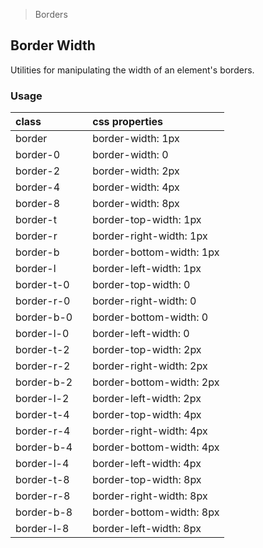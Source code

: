 > Borders

## Border Width

Utilities for manipulating the width of an element's borders.

### Usage

| class |  | css properties |
|:--|:--|:--|
| border |  | border-width: 1px |
| border-0 |  | border-width: 0 |
| border-2 |  | border-width: 2px |
| border-4 |  | border-width: 4px |
| border-8 |  | border-width: 8px |
| border-t |  | border-top-width: 1px |
| border-r |  | border-right-width: 1px |
| border-b |  | border-bottom-width: 1px |
| border-l |  | border-left-width: 1px |
| border-t-0 |  | border-top-width: 0 |
| border-r-0 |  | border-right-width: 0 |
| border-b-0 |  | border-bottom-width: 0 |
| border-l-0 |  | border-left-width: 0 |
| border-t-2 |  | border-top-width: 2px |
| border-r-2 |  | border-right-width: 2px |
| border-b-2 |  | border-bottom-width: 2px |
| border-l-2 |  | border-left-width: 2px |
| border-t-4 |  | border-top-width: 4px |
| border-r-4 |  | border-right-width: 4px |
| border-b-4 |  | border-bottom-width: 4px |
| border-l-4 |  | border-left-width: 4px |
| border-t-8 |  | border-top-width: 8px |
| border-r-8 |  | border-right-width: 8px |
| border-b-8 |  | border-bottom-width: 8px |
| border-l-8 |  | border-left-width: 8px |

